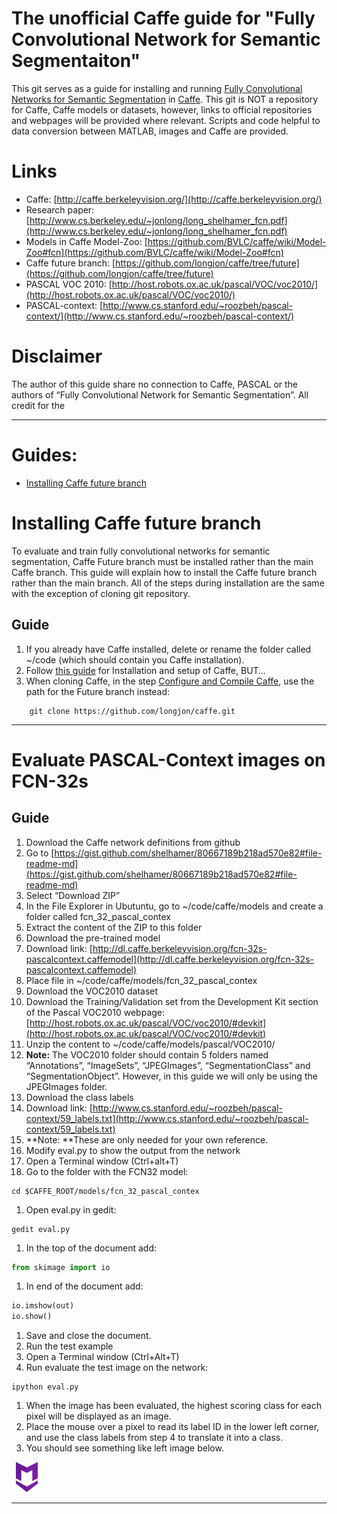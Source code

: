 # The unofficial Caffe guide for "Fully Convolutional Network for Semantic Segmentaiton"
This git serves as a guide for installing and running [Fully Convolutional Networks for Semantic Segmentation](http://www.cs.berkeley.edu/~jonlong/long_shelhamer_fcn.pdf "Fully Convolutional Networks for Semantic Segmentation") in [Caffe](http://caffe.berkeleyvision.org/ "Caffe"). This git is NOT a repository for Caffe, Caffe models or datasets, however, links to official repositories and webpages will be provided where relevant.
Scripts and code helpful to data conversion between MATLAB, images and Caffe are provided.

# Links
- Caffe: [http://caffe.berkeleyvision.org/](http://caffe.berkeleyvision.org/)
- Research paper: [http://www.cs.berkeley.edu/~jonlong/long_shelhamer_fcn.pdf](http://www.cs.berkeley.edu/~jonlong/long_shelhamer_fcn.pdf)
- Models in Caffe Model-Zoo: [https://github.com/BVLC/caffe/wiki/Model-Zoo#fcn](https://github.com/BVLC/caffe/wiki/Model-Zoo#fcn)
- Caffe future branch: [https://github.com/longjon/caffe/tree/future](https://github.com/longjon/caffe/tree/future)
- PASCAL VOC 2010: [http://host.robots.ox.ac.uk/pascal/VOC/voc2010/](http://host.robots.ox.ac.uk/pascal/VOC/voc2010/)
- PASCAL-context: [http://www.cs.stanford.edu/~roozbeh/pascal-context/](http://www.cs.stanford.edu/~roozbeh/pascal-context/)

# Disclaimer
The author of this guide share no connection to Caffe, PASCAL or the authors of “Fully Convolutional Network for Semantic Segmentation”. All credit for the 

----------

# Guides:
* [Installing Caffe future branch](Guides/InstallingCaffeFutureBranch.md)

# Installing Caffe future branch
To evaluate and train fully convolutional networks for semantic segmentation, Caffe Future branch must be installed rather than the main Caffe branch. This guide will explain how to install the Caffe future branch rather than the main branch. All of the steps during installation are the same with the exception of cloning git repository.

## Guide
1. If you already have Caffe installed, delete or rename the folder called ~/code (which should contain you Caffe installation).
2. Follow [this guide](https://github.com/tiangolo/caffe/blob/ubuntu-tutorial-b/docs/install_apt2.md) for Installation and setup of Caffe, BUT…
  1. When cloning Caffe, in the step [Configure and Compile Caffe](https://github.com/tiangolo/caffe/blob/ubuntu-tutorial-b/docs/install_apt2.md#configure-and-compile-caffe), use the path for the Future branch instead:
```
	git clone https://github.com/longjon/caffe.git
```

----------

# Evaluate PASCAL-Context images on FCN-32s

## Guide
1. Download the Caffe network definitions from github
  1. Go to [https://gist.github.com/shelhamer/80667189b218ad570e82#file-readme-md](https://gist.github.com/shelhamer/80667189b218ad570e82#file-readme-md)
  1. Select “Download ZIP”
  1. In the File Explorer in Ubutuntu, go to ~/code/caffe/models and create a folder called fcn_32_pascal_contex
  1. Extract the content of the ZIP to this folder
1. Download the pre-trained model
  1. Download link: [http://dl.caffe.berkeleyvision.org/fcn-32s-pascalcontext.caffemodel](http://dl.caffe.berkeleyvision.org/fcn-32s-pascalcontext.caffemodel)
  1. Place file in ~/code/caffe/models/fcn_32_pascal_contex
1. Download the VOC2010 dataset
  1. Download the Training/Validation set from the Development Kit section of the Pascal VOC2010 webpage: [http://host.robots.ox.ac.uk/pascal/VOC/voc2010/#devkit](http://host.robots.ox.ac.uk/pascal/VOC/voc2010/#devkit)
  1. Unzip the content to ~/code/caffe/models/pascal/VOC2010/
   1. **Note:** The VOC2010 folder should contain 5 folders named “Annotations”, “ImageSets”, “JPEGImages”, “SegmentationClass” and “SegmentationObject”. However, in this guide we will only be using the JPEGImages folder.
1. Download the class labels
  1. Download link: [http://www.cs.stanford.edu/~roozbeh/pascal-context/59_labels.txt](http://www.cs.stanford.edu/~roozbeh/pascal-context/59_labels.txt)
  1. **Note: **These are only needed for your own reference.
1. Modify eval.py to show the output from the network
  1. Open a Terminal window (Ctrl+alt+T)
  1. Go to the folder with the FCN32 model:
  ```
  cd $CAFFE_ROOT/models/fcn_32_pascal_contex
  ```
  1. Open eval.py in gedit:
  ```
  gedit eval.py
  ```
  1. In the top of the document add:
  ```python
  from skimage import io
  ```
  1. In end of the document add:
  ```python
  io.imshow(out)
  io.show()
  ```
  1. Save and close the document.
1. Run the test example
  1. Open a Terminal window (Ctrl+Alt+T)
  1. Run evaluate the test image on the network:
  ```
  ipython eval.py
  ```
  1. When the image has been evaluated, the highest scoring class for each pixel will be displayed as an image.
  1. Place the mouse over a pixel to read its label ID in the lower left corner, and use the class labels from step 4 to translate it into a class.
  1. You should see something like left image below.

![alt text](https://github.com/adam-p/markdown-here/raw/master/src/common/images/icon48.png "Logo Title Text 1")

----------